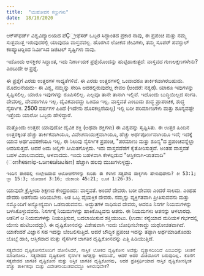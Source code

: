 ```yaml
---
title:  "ಯೆಹೋವನ ಕಣ್ಣುಗಳು"
date:  18/10/2020
---
```


ಆಕ್ಸ್‍ಫರ್ಡ್ ವಿಶ್ವವಿದ್ಯಾಲಯದ ಪೆÇ್ರೀಫೆಸರ್ ಒಬ್ಬರ ಸಿದ್ಧಾಂತದ ಪ್ರಕಾರ ನಾವು, ಈ ಪ್ರಪಂಚ ಮತ್ತು ನಮ್ಮ ಸುತ್ತಮುತ್ತ ಇರುವುದರಲ್ಲಿ ಯಾವುದೂ ವಾಸ್ತವವಲ್ಲ. ಹೊರಗಿನ ಲೋಕದ ಜೀವಿಗಳು, ತಮ್ಮ ಸೂಪರ್ ಪವರ್‍ಫುಲ್ ಕಂಪ್ಯೂಟರ್‍ನಿಂದ ನಿರ್ಮಿಸಿದ ಡಿಜಿಟಲ್ ಸೃಷ್ಟಿಗಳು ನಾವು.

ಇದೊಂದು ಆಸಕ್ತಿಕರ ಸಿದ್ಧಾಂತ, ಇದು ನಿರ್ಣಾಯಕ ಪ್ರಶ್ನೆಯೊಂದನ್ನು ಹುಟ್ಟಿಹಾಕುತ್ತದೆ: ವಾಸ್ತವದ ಗುಣಲಕ್ಷಣಗಳೇನು? ಎಂಬುದೇ ಆ ಪ್ರಶ್ನೆ.

ಈ ಪ್ರಶ್ನೆಗೆ ಎರಡು ಉತ್ತರಗಳ ಸಾಧ್ಯತೆಗಳಿವೆ. ಈ ಎರಡು ಉತ್ತರಗಳಲ್ಲಿ ಒಂದಾದರೂ ತಾರ್ಕಿಕವಾಗಿರಬಹುದು. ಮೊದಲನೆಯದು- ಈ ವಿಶ್ವ, ನಮ್ಮನ್ನು ಸೇರಿಸಿ ಅದರಲ್ಲಿರುವುದೆಲ್ಲ ಕೇವಲ (ಅಂದರೆ: ನಶ್ವರ). ಯಾರೂ ಇವುಗಳನ್ನು ಸೃಷ್ಟಿಸಲಿಲ್ಲ. ಯಾರೂ ಇವುಗಳನ್ನು ರೂಪಿಸಲಿಲ್ಲ. ಎಲ್ಲವೂ ತಾನೇ ತಾನಾಗಿ ಇಲ್ಲಿವೆ. ಇದೊಂದು ಬುದ್ಧಿಯಿಲ್ಲದ ಸಂಗತಿ. ದೇವರಿಲ್ಲ, ದೇವರುಗಳೂ ಇಲ್ಲ. ದೈವಿಕವಾದದ್ದು ಒಂದೂ ಇಲ್ಲ. ವಾಸ್ತವತೆ ಎಂಬುದು ಶುದ್ಧ ಪ್ರಾಪಂಚಿಕ, ಶುದ್ಧ ನೈಸರ್ಗಿಕ. 2500 ವರ್ಷಗಳ ಹಿಂದೆ (ಇದೇನು ಹೊಸಕಲ್ಪನೆಯಲ್ಲ) ಇಲ್ಲಿ ಬರೀ ಪರಿಮಾಣುಗಳು ಮತ್ತು ಶೂನ್ಯವಷ್ಟೇ ಇತ್ತೆಂದು ಯಾರೋ ಒಬ್ಬರು ಹೇಳಿದ್ದಾರೆ.

ಮತ್ತೊಂದು ಉತ್ತರ: ಯಾವುದೋ ದೈವಿಕ ಶಕ್ತಿ (ಅಥವಾ ಶಕ್ತಿಗಳು) ಈ ವಿಶ್ವವನ್ನು ಸೃಷ್ಟಿಸಿತು. ಈ ಉತ್ತರ ಹಿಂದಿನ ಉತ್ತರಕ್ಕಿಂತ ಹೆಚ್ಚು ತಾರ್ಕಿಕವಾಗಿಯೂ, ವಿವೇಚನಾಯುಕ್ತವಾಗಿಯೂ, ಹೆಚ್ಚು ಅರ್ಥಪೂರ್ಣವಾಗಿಯೂ ಇದೆ; ಇದಕ್ಕೆ ಯಾವ ಅರ್ಥವಿವರಣೆಯೂ ಇಲ್ಲ. ಈ ನಿಲುವು ನೈಸರ್ಗಿಕ ಪ್ರಪಂಚ, "ಪರಮಾಣು ಮತ್ತು ಶೂನ್ಯ"ದ ಪ್ರಪಂಚವನ್ನೆಲ್ಲಾ ಆವರಿಸುತ್ತದೆ. ಆದರೆ ಅದು ಅಲ್ಲಿಗೇ ಸೀಮಿತಗೊಳ್ಳದು. ಇದು ವಾಸ್ತವದೆಡೆಗೆ ಕೈತೋರಿಸುತ್ತದೆ. ಅಂತಹ ವಾಸ್ತವತೆ ಬಹಳ ವಿಶಾಲವಾದದು, ಆಳವಾದದು. ಇಂದು ಬಹಳವಾಗಿ ಕೇಳಲ್ಪಡುವ "ಆಸ್ತಿಕನಾಗಿ-ಜಾತವಾದಿ" (ಂಣhesಣiಛಿ-ಒಚಿಣeಡಿiಚಿಟisಣ) ಹೆಚ್ಚಾಗಿ ಹಲವು ಮುಖಗಳುಳ್ಳದ್ದು.

`ಇಂದಿನ ಪಾಠದಲ್ಲಿ ಉಲ್ಲೇಖವಾದ ಆಲೋಚನೆಗಳನ್ನು ಕುರಿತು ಈ ಕೆಳಗಿನ ಸತ್ಯವೇದ ವಾಕ್ಯಗಳು ಹೇಳುವುದೇನು? ಕೀ 53:1; ಜ್ಞಾ 15:3; ಯೋಹಾನ 3:16; ಯೆಶಾಯ 45:21; ಲೂಕ 1:26-35.`

ಯಾವುದೇ ಕ್ರೈಸ್ತೀಯ ಶಿಕ್ಷಣದ ಕೇಂದ್ರಬಿಂದು: ವಾಸ್ತವತೆ. ಅಂದರೆ ದೇವರು. ಬರೀ ದೇವರು ಎಂದರೆ ಸಾಲದು. ಎಂಥಹ ದೇವರು ಆತನೆಂದು ಅರಿಯಬೇಕು. ಆತ ಒಬ್ಬ ವೈಯಕ್ತಿಕ ದೇವರು. ನಮ್ಮನ್ನು ವ್ಯಕ್ತಿಗತವಾಗಿ ಪ್ರೀತಿಸುವವನು ಮತ್ತು ನಮ್ಮೊಂದಿಗೆ ಅನ್ಯೋನ್ಯವಾಗಿ ಒಡನಾಡುವವನು. ಅದ್ಭುತಗಳ ಸಾಧಿಸುವ ದೇವರು, ಆದರೂ ನಿಸರ್ಗ ನಿಯಮಗಳನ್ನು ಬಳಸಿಕೊಳ್ಳುವವನು. ನಿಸರ್ಗಕ್ಕೆ ನಿಯಮಗಳನ್ನು ಹಾಕಿಕೊಟ್ಟವನು ಆತನು. ಈ ನಿಯಮಗಳು ಆತನನ್ನು ಆಳಲಾರವು. ಆತನಿಗೆ ಆ ನಿಯಮಗಳನ್ನು ನಿಯಂತ್ರಿಸುವ, ಬದಲಾಯಿಸುವ ಶಕ್ತಿಯುಂಟು. (ಉದಾ: ಕನ್ಯೆಯಾದ ಮರಿಯಳ ಗರ್ಭದಲ್ಲಿ ಯೇಸು ಹುಟಿಬಂದದ್ದು). ಈ ದೃಷ್ಟಿಕೋನವನ್ನು ವಿಶೇಷವಾಗಿ ಇಂದು ಬೋಧಿಸಬೇಕಾದ್ದು ಯಥೋಚಿತವಾಗಿದೆ. ಯಾಕೆಂದರೆ ವಿಜ್ಞಾನ ಸಹ ಇದನ್ನು ಬೆಂಬಲಿಸುತ್ತಿದೆ. ಆದರೆ ಬೌದ್ಧಿಕ ಪ್ರಪಂಚ ಇದನ್ನು ತಪ್ಪಾಗಿ ಅರ್ಥಮಾಡಿಕೊಂಡು ಬೊಬ್ಬೆ ಹಾಕಿ, ಆಸ್ತಿಕವಾದ ಮತ್ತು ನೈಸರ್ಗಿಕ ಜಾಗತಿಕ ದೃಷ್ಟಿಕೋನವನ್ನು ಎತ್ತಿ ಹಿಡಿಯುತ್ತಿದೆ.

`ಸತ್ಯವೇದದ ದೃಷ್ಟಿಕೋನದೊಂದಿಗೆ ಹೋಲಿಸಿದರೆ, ನಾಸ್ತಿಕ ಲೋಕದ ದೃಷ್ಟಿಕೋನ ಅದೆಷ್ಟು ವ್ಯತ್ಯಾಸದಿಂದಿದೆ ಎಂಬುದನ್ನು ಚಿಂತನೆ ಮಾಡಿನೋಡಿ. ಸತ್ಯವೇದದ ದೃಷ್ಟಿಕೋನ ನೈಸರ್ಗಿಕ ಜಗತ್ತನ್ನು ಆವರಿಸಿದೆ, ಆದರೆ ಅದರ ಮಿತಿಯೊಳಗೆ ಬರುವುದಿಲ್ಲ. ಕೊನೆಗೆ ಸತ್ಯವೇದದ ಜಾಗತಿಕ ದೃಷ್ಟಿಕೋನ ಮತ್ತು ಆಸ್ತಿಕ ಜಾಗತಿಕ ದೃಷ್ಟಿಕೋನವು, ಅದರ ಪ್ರತಿಸ್ಪರ್ಧಿಯಾದ ನಾಸ್ತಿಕ ದೃಷ್ಟಿಕೋನಕ್ಕಿಂತ ಹೆಚ್ಚು ತಾರ್ಕಿಕವೂ ಮತ್ತು ವಿವೇಚನಾಯುತವಾದದ್ದೂ ಆಗಿರುವುದೇಕೆ?`